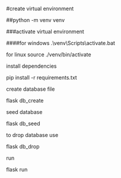 #create virtual environment

##python -m venv venv


###activate virtual environment

####for windows
.\venv\Scripts\activate.bat

for linux
source ./venv/bin/activate


install dependencies

pip install -r requirements.txt


create database file

flask db_create


seed database

flask db_seed


to drop database use 

flask db_drop


run

flask run
